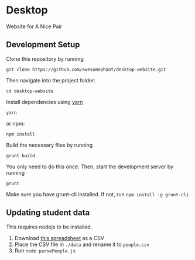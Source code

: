 # Desktop
Website for A Nice Pair

## Development Setup

Clone this repository by running
```
git clone https://github.com/awesomephant/desktop-website.git
```

Then navigate into the project folder:
```
cd desktop-website
```

Install dependencies using [yarn](https://yarnpkg.com/lang/en/)
```
yarn
```
or npm: 
```
npm install
```
Build the necessary files by running
```
grunt build
```
You only need to do this once. Then, start the development server by running
```
grunt
```

Make sure you have grunt-cli installed. If not, run `npm install -g grunt-cli`


## Updating student data
This requires nodejs to be installed.
1. Download [this spreadsheet](https://docs.google.com/spreadsheets/d/1aGb_1RbQFDHfyNVOlDAjrLRaj03vQWU1kwn54xqRjXc/edit#gid=1867528276) as a CSV
2. Place the CSV file in `./data` and rename it to `people.csv`
3. Run `node parsePeople.js`
